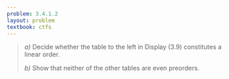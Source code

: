 ```yaml
---
problem: 3.4.1.2
layout: problem
textbook: ctfs
---
```


> _a)_ Decide whether the table to the left in Display (3.9) constitutes a
> linear order.
>
> _b)_ Show that neither of the other tables are even preorders.
